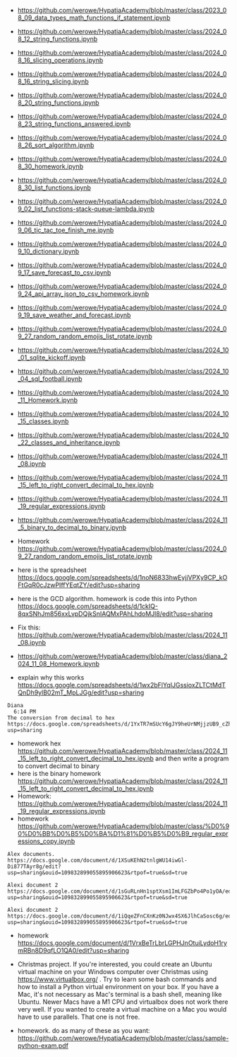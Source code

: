 
* https://github.com/werowe/HypatiaAcademy/blob/master/class/2023_08_09_data_types_math_functions_if_statement.ipynb
* https://github.com/werowe/HypatiaAcademy/blob/master/class/2024_08_12_string_functions.ipynb
* https://github.com/werowe/HypatiaAcademy/blob/master/class/2024_08_16_slicing_operations.ipynb
* https://github.com/werowe/HypatiaAcademy/blob/master/class/2024_08_16_string_slicing.ipynb
* https://github.com/werowe/HypatiaAcademy/blob/master/class/2024_08_20_string_functions.ipynb
* https://github.com/werowe/HypatiaAcademy/blob/master/class/2024_08_23_string_functions_answered.ipynb
* https://github.com/werowe/HypatiaAcademy/blob/master/class/2024_08_26_sort_algorithm.ipynb
* https://github.com/werowe/HypatiaAcademy/blob/master/class/2024_08_30_homework.ipynb
* https://github.com/werowe/HypatiaAcademy/blob/master/class/2024_08_30_list_functions.ipynb
* https://github.com/werowe/HypatiaAcademy/blob/master/class/2024_09_02_list_functions-stack-queue-lambda.ipynb
* https://github.com/werowe/HypatiaAcademy/blob/master/class/2024_09_06_tic_tac_toe_finish_me.ipynb
* https://github.com/werowe/HypatiaAcademy/blob/master/class/2024_09_10_dictionary.ipynb
* https://github.com/werowe/HypatiaAcademy/blob/master/class/2024_09_17_save_forecast_to_csv.ipynb
* https://github.com/werowe/HypatiaAcademy/blob/master/class/2024_09_24_api_array_json_to_csv_homework.ipynb
* https://github.com/werowe/HypatiaAcademy/blob/master/class/2024_09_19_save_weather_and_forecast.ipynb
* https://github.com/werowe/HypatiaAcademy/blob/master/class/2024_09_27_random_random_emojis_list_rotate.ipynb
* https://github.com/werowe/HypatiaAcademy/blob/master/class/2024_10_01_sqlite_kickoff.ipynb
* https://github.com/werowe/HypatiaAcademy/blob/master/class/2024_10_04_sql_football.ipynb
* https://github.com/werowe/HypatiaAcademy/blob/master/class/2024_10_11_Homework.ipynb
* https://github.com/werowe/HypatiaAcademy/blob/master/class/2024_10_15_classes.ipynb
* https://github.com/werowe/HypatiaAcademy/blob/master/class/2024_10_22_classes_and_inheritance.ipynb
* https://github.com/werowe/HypatiaAcademy/blob/master/class/2024_11_08.ipynb
* https://github.com/werowe/HypatiaAcademy/blob/master/class/2024_11_15_left_to_right_convert_decimal_to_hex.ipynb
* https://github.com/werowe/HypatiaAcademy/blob/master/class/2024_11_19_regular_expressions.ipynb
* https://github.com/werowe/HypatiaAcademy/blob/master/class/2024_11_5_binary_to_decimal_to_binary.ipynb

* Homework https://github.com/werowe/HypatiaAcademy/blob/master/class/2024_09_27_random_random_emojis_list_rotate.ipynb
*  here is the spreadsheet https://docs.google.com/spreadsheets/d/1noN6833hwEyjjVPXy9CP_kOFtGqR0cJzwPIffYEqtZY/edit?usp=sharing
* here is the GCD algorithm.  homework is code this into Python https://docs.google.com/spreadsheets/d/1ckIQ-8qxSNhJm856xxLvpDQjkSnIAQMxPAhLhdoMJl8/edit?usp=sharing
* Fix this:  https://github.com/werowe/HypatiaAcademy/blob/master/class/2024_11_08.ipynb
*  https://github.com/werowe/HypatiaAcademy/blob/master/class/diana_2024_11_08_Homework.ipynb
*  explain why this works https://docs.google.com/spreadsheets/d/1wx2bFlYqIJGssioxZLTCtMdTQnDh9ylB02mT_MpLJGg/edit?usp=sharing


```
Diana
  6:14 PM
The conversion from decimal to hex
https://docs.google.com/spreadsheets/d/1YxTR7mSUcY6gJY9heUrNMjjzUB9_cZh2UaMw86gPL88/edit?usp=sharing
```


* homework hex https://github.com/werowe/HypatiaAcademy/blob/master/class/2024_11_15_left_to_right_convert_decimal_to_hex.ipynb
and then write a program to convert decimal to binary
* here is the binary homework https://github.com/werowe/HypatiaAcademy/blob/master/class/2024_11_15_left_to_right_convert_decimal_to_hex.ipynb
* Homework:  https://github.com/werowe/HypatiaAcademy/blob/master/class/2024_11_19_regular_expressions.ipynb
* homework https://github.com/werowe/HypatiaAcademy/blob/master/class/%D0%90%D0%BB%D0%B5%D0%BA%D1%81%D0%B5%D0%B9_regular_expressions_copy.ipynb

 

```
Alex documents.  https://docs.google.com/document/d/1XSuKEhN2tnlgWU14iwGl-Di877TAyr8g/edit?usp=sharing&ouid=109832899055895906623&rtpof=true&sd=true
 
Alexi document 2 https://docs.google.com/document/d/1sGuRLnHn1sptXsm1ImLFGZbPo4Po1yOA/edit?usp=sharing&ouid=109832899055895906623&rtpof=true&sd=true
 
Alexi document 2 https://docs.google.com/document/d/1iQqeZFnCXnKz0NJwx4SX6JlhCaSosc6g/edit?usp=sharing&ouid=109832899055895906623&rtpof=true&sd=true

```

 
* homework https://docs.google.com/document/d/1VrxBeTrLbrLGPHJnOtuiLydoH1rymRBn8D9qfLO1QA0/edit?usp=sharing


* Christmas project.  If you're interested, you could create an Ubuntu virtual machine on your Windows computer over Christmas using https://www.virtualbox.org/ .  Try to learn some bash commands and how to install a Python virtual environment on your box.  If you have a Mac, it's not necessary as Mac's terminal is a bash shell, meaning like Ubuntu.  Newer Macs have a M1 CPU and virtualbox does not work there very well.  If you wanted to create a virtual machine on a Mac you would have to use parallels.  That one is not free.


* homework.  do as many of these as you want:  https://github.com/werowe/HypatiaAcademy/blob/master/class/sample-python-exam.pdf
 



